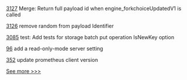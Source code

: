
[3127](https://github.com/hyperledger/besu/pull/3127) Merge: Return full payload id when engine_forkchoiceUpdatedV1 is called

[3126](https://github.com/hyperledger/besu/pull/3126) remove random from payload Identifier

[3085](https://github.com/hyperledger/aries-framework-go/pull/3085) test: Add tests for storage batch put operation IsNewKey option

[96](https://github.com/hyperledger-labs/fabric-operations-console/pull/96) add a read-only-mode server setting

[352](https://github.com/hyperledger/firefly/pull/352) update prometheus client version


[See more >>>](https://start-here.hyperledger.org/pull-requests)

